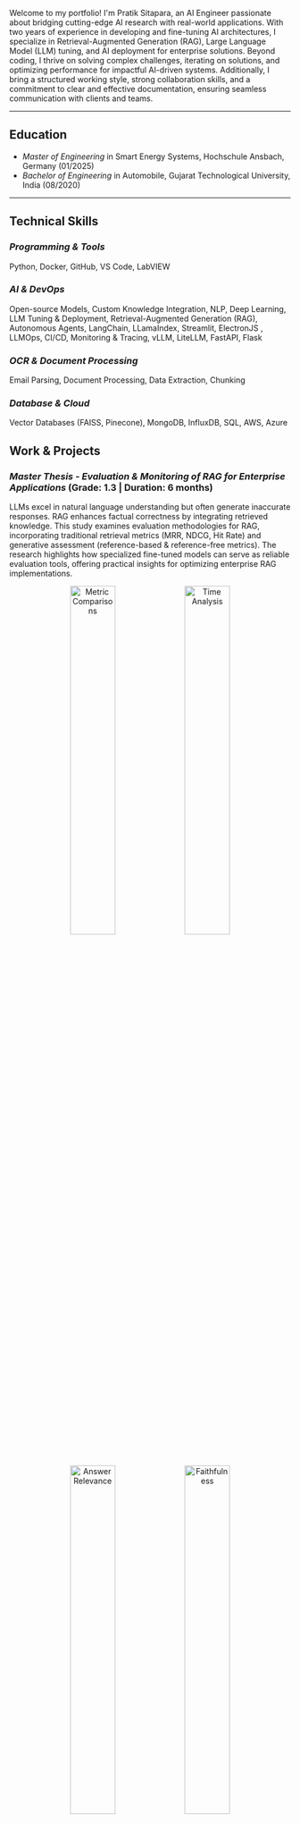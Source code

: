 Welcome to my portfolio! I'm Pratik Sitapara, an AI Engineer passionate about bridging cutting-edge AI research with real-world applications. With two years of experience in developing and fine-tuning AI architectures, I specialize in Retrieval-Augmented Generation (RAG), Large Language Model (LLM) tuning, and AI deployment for enterprise solutions. Beyond coding, I thrive on solving complex challenges, iterating on solutions, and optimizing performance for impactful AI-driven systems. Additionally, I bring a structured working style, strong collaboration skills, and a commitment to clear and effective documentation, ensuring seamless communication with clients and teams.

---

## Education  
- *Master of Engineering* in Smart Energy Systems, Hochschule Ansbach, Germany (01/2025)  
- *Bachelor of Engineering* in Automobile, Gujarat Technological University, India (08/2020)  

---

## Technical Skills  
### *Programming & Tools*  
Python, Docker, GitHub, VS Code, LabVIEW  

### *AI & DevOps*
Open-source Models, Custom Knowledge Integration, NLP, Deep Learning, LLM Tuning & Deployment, Retrieval-Augmented Generation (RAG), Autonomous Agents, LangChain, LLamaIndex, Streamlit, ElectronJS , LLMOps, CI/CD, Monitoring & Tracing, vLLM, LiteLLM, FastAPI, Flask  

### *OCR & Document Processing*  
Email Parsing, Document Processing, Data Extraction, Chunking  

### *Database & Cloud*  
Vector Databases (FAISS, Pinecone), MongoDB, InfluxDB, SQL, AWS, Azure  

## Work & Projects  
### *Master Thesis - Evaluation & Monitoring of RAG for Enterprise Applications* (Grade: 1.3 | Duration: 6 months) 
LLMs excel in natural language understanding but often generate inaccurate responses. RAG enhances factual correctness by integrating retrieved knowledge. This study examines evaluation methodologies for RAG, incorporating traditional retrieval metrics (MRR, NDCG, Hit Rate) and generative assessment (reference-based & reference-free metrics). The research highlights how specialized fine-tuned models can serve as reliable evaluation tools, offering practical insights for optimizing enterprise RAG implementations.

<p align="center">
  <img src="/assets/img/EXP-1-MRR.png" width="40%" alt="Metric Comparisons">
  <img src="assets/img/EXP-1-NDCG.png" width="40%" alt="Time Analysis">
</p>
<p align="center">
  <img src="/assets/img/AnswerRelevancy.png" width="40%" alt="Answer Relevance">
  <img src="/assets/img/Faithfulness.png" width="40%" alt="Faithfulness">
</p>
<p align="center">
  <img src="/assets/img/correlation.png" width="60%" alt="Correlation Analysis">
</p>


---

### *Marius AI - RAG-Based Humanoid of Simon Marius* (Duration: 3 months)  
- Developed an optimized RAG pipeline for an AI-driven humanoid of astronomer Simon Marius.
- Reduced retrieval costs by *70%* and improved response speed by *3x*, maintaining historical accuracy in AI-generated responses.
- Enhanced knowledge retrieval, enabling seamless user interactions with the AI-powered historical figure.

<p align="center">
  <img src="/assets/img/Simon Marius Photo.jpeg" width="60%" alt="Correlation Analysis">
</p>

---

### *Agent-Based Summarization Tool* (Duration: 3 months)  
- Developed the foundational Agent-based tool for a team working at Brandad, automating podcast transcript generation and summarization. Implemented an iterative feedback loop to ensure summaries achieved a 90% accuracy target, minimizing hallucination and delivering reliable, concise summaries that significantly enhanced content quality for the Brandad team. 

---

### *Intelligent Sector Coupling - Energy Data Monitoring Tool* (Duration: 4 months)  
- Engineered a *wireless energy monitoring system*, integrating energy meters for battery storage & EV charging.
- Developed *Python-LabVIEW architecture* to collect & process real-time energy data using Modbus sensors.
- Enhanced visualization with *Grafana*, improving issue detection and system optimization.

<p align="center">
  <img src="/assets/img/Energy Monitoring System.jpg" width="30%" alt="Energy Monitoring">
  <img src="/assets/img/battery Storage.jpeg" width="30%" alt="Battery Storage">
  <img src="/assets/img/Chatging Station.jpeg" width="30%" alt="Charging Station">
</p>
  
---

### *AI-Powered Invoice Extraction Tool* (Duration: 3 Days)  
- Automated email-based invoice extraction using *OCR* for structured data storage.
- Implemented *duplicate detection* & *recurring invoice classification*, reducing manual processing efforts.

🔗 [GitHub Repo](https://github.com/PratikSitapara22/Invoice-Extractor-Task)  
📌 *Features:*  
✔ Email Integration (Gmail/Outlook via IMAP)  
✔ Attachment Processing (PDF, PNG, JPG)  
✔ OCR-Based Data Extraction (Tesseract)  
✔ MongoDB Storage & JSON Output  
✔ Duplicate & Subscription Invoice Detection  

---

## Publications  
1. *Magenta: Metrics and Evaluation Framework for Generative Agents based on LLMs* (IHSI Conference - 2024)  
   📖 [Paper Link](https://openaccess.cms-conferences.org/publications/book/978-1-958651-95-7/article/978-1-958651-95-7_14)  
2. *Evaluierung von LLMs und Autonomen Agenten* (Ansbacher Kaleidoskop - 2024)  

<p align="center">
  <img src="/assets/img/Untitled design.png" width="40%" alt="Correlation Analysis">
</p>

---

## Languages  
- *English*: Business Fluent  
- *German*: Basic Communication (Learning B1)  
- *Hindi & Gujarati*: Native  

---

## Interests & Activities  
- 🧘‍♂ Spirituality  
- 🍳 Cooking  
- 📖 Reading  
- 📈 Stock Market Investment  
- 🚴‍♂ Cycling  
- ✈ Traveling (When bank balance allows!)  

---

## Connect with Me  
🚀 Looking for new opportunities to build AI-driven solutions that shape the future. Feel free to explore my work or connect for collaborations!

📩 *Email*: [ppsitaparadl@gmail.com](mailto:ppsitaparadl@gmail.com)  
💻 *GitHub*: [PratikSitapara](https://github.com/PratikSitapara)  
🔗 *LinkedIn*: [Pratik Sitapara](https://www.linkedin.com/in/pratik-sitapara-485900162/)  
📸 *Instagram*: [@sitapara_pratik](https://www.instagram.com/sitapara_pratik/)  

---

Thank you for visiting my personal portfolio website. Hope to Get In Touch Soon!
